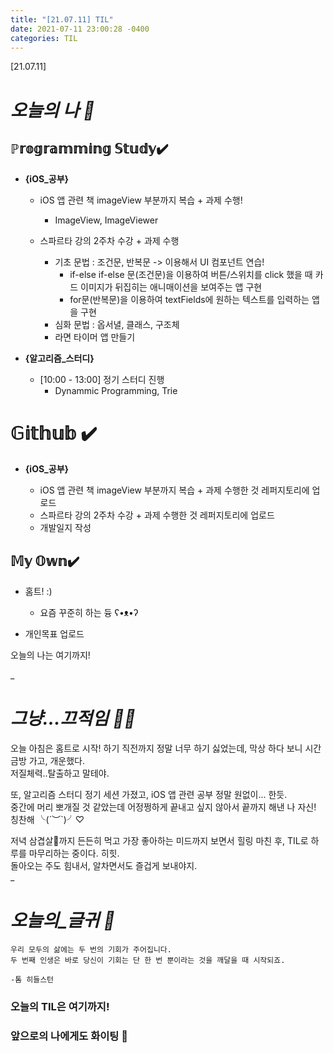 ```yaml
---
title: "[21.07.11] TIL"
date: 2021-07-11 23:00:28 -0400
categories: TIL
---
```


[21.07.11]

# *오늘의 나 🙌*

## ℙ𝕣𝕠𝕘𝕣𝕒𝕞𝕞𝕚𝕟𝕘 𝕊𝕥𝕦𝕕𝕪✔️   

- **{iOS_공부}**

	* iOS 앱 관련 책 imageView 부분까지 복습 + 과제 수행!
		* ImageView, ImageViewer

	* 스파르타 강의 2주차 수강 + 과제 수행 
		* 기초 문법 : 조건문, 반복문 -> 이용해서 UI 컴포넌트 연습!
			*  if-else if-else 문(조건문)을 이용하여 버튼/스위치를 click 했을 때 카드 이미지가 뒤집히는 애니매이션을 보여주는 앱 구현
			*  for문(반복문)을 이용하여 textFields에 원하는 텍스트를 입력하는 앱을 구현
		* 심화 문법 : 옵서녈, 클래스, 구조체
		* 라면 타이머 앱 만들기

- **{알고리즘_스터디}**

	* [10:00 - 13:00] 정기 스터디 진행
		* Dynammic Programming, Trie 


# 𝔾𝕚𝕥𝕙𝕦𝕓 ✔️

- **{iOS_공부}**

	* iOS 앱 관련 책 imageView 부분까지 복습 + 과제 수행한 것 레퍼지토리에 업로드
	* 스파르타 강의 2주차 수강 + 과제 수행한 것 레퍼지토리에 업로드
	* 개발일지 작성


## 𝕄𝕪 𝕆𝕨𝕟✔️
- 홈트! :) 
	* 요즘 꾸준히 하는 듕 ʕ•ᴥ•ʔ

- 개인목표 업로드


오늘의 나는 여기까지! 
    
_
  
# *그냥...끄적임 ✍🏻*
오늘 아침은 홈트로 시작! 하기 직전까지 정말 너무 하기 싫었는데, 막상 하다 보니  시간 금방 가고, 개운했다.     
저질체력..탈출하고 말테야.    

또, 알고리즘 스터디 정기 세션 가졌고, iOS 앱 관련 공부 정말 원없이... 한듯.    
중간에 머리 뽀개질 것 같았는데 어정쩡하게 끝내고 싶지 않아서 끝까지 해낸 나 자신! 칭찬해 ╰(´︶`)╯♡

저녁 삼겹살🐷까지 든든히 먹고 가장 좋아하는 미드까지 보면서 힐링 마친 후, TIL로 하루를 마무리하는 중이다. 히힛.   
돌아오는 주도 힘내서, 알차면서도 즐겁게 보내야지.    
_


# *오늘의_글귀 📜*

	우리 모두의 삶에는 두 번의 기회가 주어집니다.
	두 번째 인생은 바로 당신이 기회는 단 한 번 뿐이라는 것을 깨달을 때 시작되죠.   
	
	-톰 히들스턴 


### 오늘의 TIL은 여기까지!       
### 앞으로의 나에게도 화이팅 🌸
